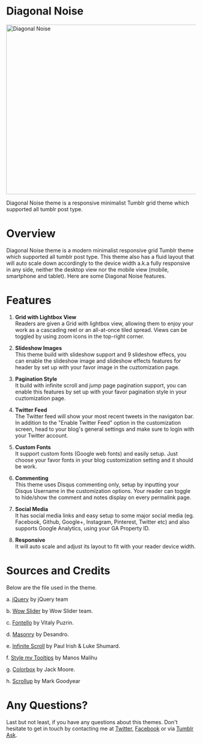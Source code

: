 Diagonal Noise
=============
<img src="http://31.media.tumblr.com/themes/screenshots/1s4m1nj/9c67ee4e7fb5918146274ea6559ade70.png" width="630" height="450" alt="Diagonal Noise" />

Diagonal Noise theme is a responsive minimalist Tumblr grid theme which supported all tumblr post type.

Overview
=============
Diagonal Noise theme is a modern minimalist responsive grid Tumblr theme which supported all tumblr post type. This theme also has a fluid layout that will auto scale down accordingly to the device width a.k.a fully responsive in any side, neither the desktop view nor the mobile view (mobile, smartphone and tablet). Here are some Diagonal Noise features.

Features
=============

1. <b>Grid with Lightbox View</b><br/>
Readers are given a Grid with lightbox view, allowing them to enjoy your work as a cascading reel or an all-at-once tiled spread. Views can be toggled by using zoom icons in the top-right corner.

2. <b>Slideshow Images</b><br/>
This theme build with slideshow support and 9 slideshow effecs, you can enable the slideshow image and slideshow effects features for header by set up with your favor image in the cuztomization page.

3. <b>Pagination Style</b><br/>
It build with infinite scroll and jump page pagination support, you can enable this features by set up with your favor pagination style in your cuztomization page.

4. <b>Twitter Feed</b><br/>
The Twitter feed will show your most recent tweets in the navigaton bar. In addition to the "Enable Twitter Feed" option in the customization screen, head to your blog's general settings and make sure to login with your Twitter account.

5. <b>Custom Fonts</b><br/>
It support custom fonts (Google web fonts) and easily setup. Just choose your favor fonts in your blog customization setting and it should be work.

6. <b>Commenting</b><br/>
This theme uses Disqus commenting only, setup by inputting your Disqus Username in the customization options. Your reader can toggle to hide/show the comment and notes display on every permalink page.

7. <b>Social Media</b><br/>
It has social media links and easy setup to some major social media (eg. Facebook, Github, Google+, Instagram, Pinterest, Twitter etc) and also supports Google Analytics, using your GA Property ID.

8. <b>Responsive</b><br/>
It will auto scale and adjust its layout to fit with your reader device width.

Sources and Credits
=============
Below are the file used in the theme.

a. <a target="_blank"  href="//jquery.com/">jQuery</a> by jQuery team

b. <a target="_blank"  href="//github.com/WOWSlider/WOWSlider">Wow Slider</a> by Wow Slider team.

c. <a target="_blank"  href="//github.com/fontello/">Fontello</a> by Vitaly Puzrin.

d. <a target="_blank"  href="//github.com/desandro/masonry">Masonry</a> by Desandro.

e. <a target="_blank"  href="//github.com/paulirish/infinite-scroll">Infinite Scroll</a> by Paul Irish &amp; Luke Shumard.

f. <a target="_blank"  href="http://manos.malihu.gr/style-my-tooltips-jquery-plugin/">Style my Tooltips</a> by Manos Malihu

g. <a target="_blank"  href="//github.com/jackmoore/colorbox">Colorbox</a> by Jack Moore.

h. <a target="_blank"  href="//github.com/markgoodyear/scrollup">Scrollup</a> by Mark Goodyear

Any Questions?
=============
Last but not least, if you have any questions about this themes. Don't hesitate to get in touch by contacting me at <a target="_blank" href="//twitter.com/dinatadaniel">Twitter</a>, <a target="_blank" href="//facebook.com/dinatadaniel">Facebook</a> or via <a target="_blank" href="//dinatadaniel.tumblr.com/ask">Tumblr Ask</a>.
